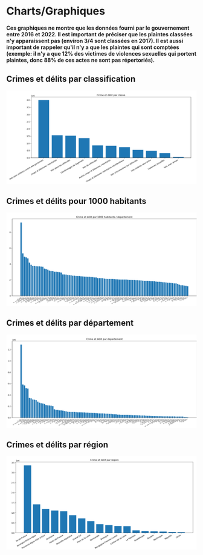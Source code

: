 # Charts/Graphiques

**Ces graphiques ne montre que les données fourni par le gouvernement entre 2016 et 2022. Il est important de préciser que les plaintes classées n'y apparaissent pas (environ 3/4 sont classées en 2017). Il est aussi important de rappeler qu'il n'y a que les plaintes qui sont comptées (exemple: il n'y a que 12% des victimes de violences sexuelles qui portent plaintes, donc 88% de ces actes ne sont pas répertoriés).**

## Crimes et délits par classification

![Charts/Graphiques - Crimes et délits par classification](CrimesDelits_classification.png "Charts/Graphiques - Crimes et délits par classification")

## Crimes et délits pour 1000 habitants

![Charts/Graphiques - Crimes et délits pour 1000 habitants](CrimesDelits_habitants.png "Charts/Graphiques - Crimes et délits pour 1000 habitants")

## Crimes et délits par département

![Charts/Graphiques - Crimes et délits par département](CrimesDelits_departements.png "Charts/Graphiques - Crimes et délits par département")

## Crimes et délits par région

![Charts/Graphiques - Crimes et délits par région](CrimesDelits_region.png "Charts/Graphiques - Crimes et délits par région")

